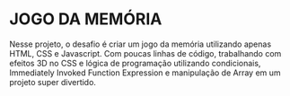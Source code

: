 # JOGO DA MEMÓRIA

Nesse projeto, o desafio é criar um jogo da memória utilizando apenas HTML, CSS e Javascript. Com poucas linhas de código, trabalhando com efeitos 3D no CSS e lógica de programação utilizando condicionais, Immediately Invoked Function Expression e manipulação de Array em um projeto super divertido.